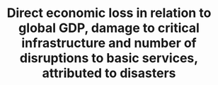 ---
actual_indicator_available: Disaster losses as a percentage of GDP
actual_indicator_available_description: Disaster losses consists of damage to fixed.
comments_and_limitations: The threshold for determining whether any single event is
  treated as a disaster is if either the associated property losses or the insurance
  payouts exceed 0.1 percent of U.S. GDP.
computation_units: 'Disaster losses: billions of US dollars'
data_non_statistical: false
date_metadata_updated: 10/2017
date_of_national_source_publication: 8/2017
goal_meta_link: http://unstats.un.org/sdgs/files/metadata-compilation/Metadata-Goal-11.pdf
graph: longitudinal
graph_title: Disaster losses as a percentage of GDP
graph_type: line
has_metadata: true
indicator: 11.5.2
indicator_definition: "Direct economic loss: Direct loss is nearly equivalent to physical\
  \ damage. The monetary value of total or partial destruction of physical assets\
  \ existing in the affected area. Examples include loss to physical assets such as\
  \ damaged housings, factories and infrastructure. Direct losses usually happen during\
  \ the event or within the first few hours after the event and are often assessed\
  \ soon after the event to estimate recovery cost and claim insurance payments. These\
  \ are tangible and relatively easy to measure. Direct Economic loss in this indicator\
  \ framework consists of agriculture loss, damage to industrial and commercial facilities,\
  \ damage to housings and critical infrastructures. \tWe limit the economic loss\
  \ into direct economic loss, excluding indirect loss (e.g. loss due to interrupted\
  \ production) and macro-economic loss. The reason is that there is not yet universally\
  \ standardized methodology to measure indirect and macro-economic loss while direct\
  \ loss data monitoring is relatively simpler and more standardized. Global gross\
  \ domestic product: Summation of GDP of Countries. GDP definition according to the\
  \ World Bank. Hazardous event: The occurrence of a natural or human-induced phenomenon\
  \ in a particular place during a particular period of time due to the existence\
  \ of a hazard. Hazard: A potentially damaging physical event, phenomenon or human\
  \ activity that may cause the loss of life or injury, property damage, social and\
  \ economic disruption or environmental degradation. UNISDR recommends setting NO\
  \ threshold for recording hazardous event in order to monitor all hazardous events.\
  \ Small-scale but frequent hazardous events that are not registered in international\
  \ disaster loss databases account for an important share of damages and losses when\
  \ they are combined, and often go unnoticed by the national and international community.\
  \ These events, when accumulated, are often a source of poverty in developing countries\
  \ but can be effectively addressed by well-designed policies. The scope of the Sendai\
  \ Framework for Disaster Risk Reduction 2015-2030 is \"the risk of small-scale and\
  \ large-scale, frequent and infrequent, sudden and slow-onset disasters, caused\
  \ by natural or man-made hazards as well as relate environmental, technological\
  \ and biological hazards and risks\". Regarding the inclusion of biological and\
  \ environmental hazards in natural hazards category and whether and how to integrate\
  \ man-made hazards, UNISDR will discuss the issue with WHO and other organizations\
  \ (for example, WHO would be in a better position in terms of data, knowledge and\
  \ relationship with Member States and other stakeholders to monitor biological events\
  \ including epidemics. However, we generally do not expect biological disasters\
  \ will cause physical damages to facilities. ). \tNote: Terminology will be discussed\
  \ and finalized in the Open-ended Intergovernmental Working Group for Sendai Framework\
  \ for Disaster Risk Reduction."
indicator_name: Direct economic loss in relation to global GDP, damage to critical
  infrastructure and number of disruptions to basic services, attributed to disasters
indicator_sort_order: 11-05-02
indicator_variable: dsast_loss_pct_global_gdp
layout: indicator
method_of_computation: The original national disaster loss databases usually register
  physical damage value (housing unit loss, infrastructure loss etc.). Need conversion
  from physical value to monetary value according to the UNISDR methodology. After
  converted, divide global direct economic loss by global GDP (inflation adjusted,
  constant USD) calculated from World Bank Development Indicators.
national_geographical_coverage: United States
periodicity: Annual
permalink: /11-5-2/
published: true
rationale_interpretation: "Cities around the world, as well as rural populations,\
  \ witness growing disaster risks. Impacts of climate change on sustainable development\
  \ are observed through both slow-onset events (e.g. sea level rise, increasing temperatures,\
  \ ocean acidification, glacial retreat and related impacts, salinization, land and\
  \ forest degradation, loss of biodiversity and desertification) and extreme weather\
  \ events. The economic loss indicator would track loss to agricultural, industrial\
  \ and commercial sectors and damage to housing and critical infrastructure. \nCities\
  \ are some of the most vulnerable areas to natural disasters. Unplanned urban development\
  \ (e.g. informal settlements, overcrowding, inadequate infrastructures) exacerbates\
  \ urban vulnerability to climate change impacts and hydro-meteorological and geological\
  \ hazards. Over half of all coastal areas are urbanized and 21 of the world's 33\
  \ mega cities lie in coastal flood zones. SIDS and coastal regions are particularly\
  \ affected by sea level rise, coastal flooding and erosion, and extreme events (e.g.\
  \ tsunamis and storm surges) due to undermining natural protective barriers, low\
  \ levels of development combined with rapid population growth in low lying coastal\
  \ areas and inadequate capacity to adapt. Poor urban populations must often resort\
  \ to unsustainable coping strategies and mechanisms. \nLarge numbers of people remain\
  \ perilously close to falling into poverty, experiencing shocks that they are unable\
  \ to cope with. For the poor, a shock of even a relatively short duration can have\
  \ long term consequences. Several dimensions of poverty are closely related to environment,\
  \ which is often affected by natural disasters. The poverty reduction agenda could\
  \ include well-designed social protection scheme to help protecting the poor against\
  \ sudden shocks and the development of capacities to better predict and prepare\
  \ for such shocks. Better management of natural resources can themselves strengthen\
  \ the resilience of the poor, by both reducing the likelihood of natural hazardous\
  \ events and offering resources to help cope with them. \nThe environment for food\
  \ production is increasingly challenging, particularly for smallholders, due to\
  \ environmental and climate-related factors. Similar to extreme income poverty,\
  \ food insecurity continues to be predominantly concentrated in rural areas of developing\
  \ countries, and disproportionately affects poor farmers, agricultural workers,\
  \ pastoralists and rural communities. Common conditions for protracted crisis situations\
  \ include frequent or continued exposure to shocks that undermine livelihoods, food\
  \ and market systems. Special consideration needs to be given to population living\
  \ in areas prone to environmental and natural disaster shocks. \nBiodiversity provides\
  \ ecosystem resilience and contributes to the ability to respond to unpredictable\
  \ global changes and natural disasters. Healthy ecosystems act as buffers against\
  \ natural hazards, providing valuable yet underutilized approaches for climate change\
  \ adaptation, enhancing natural resilience and reducing the vulnerability of people,\
  \ for example to floods and the effects of land degradation. These ecosystem services\
  \ improve the sustainability and economic efficiency of built infrastructure, and\
  \ are critical for sustainable and resilient urban areas. \nThis indicator will\
  \ track direct physical loss expressed in economic term. The disaster loss data\
  \ (particularly mortality) are significantly influenced by large-scale catastrophic\
  \ event, which represent important outliers. UNISDR recommends countries to report\
  \ the data by event, so complementary analysis can be done by both including and\
  \ excluding such catastrophic events. \nThe indicator will build bridge between\
  \ SDGs and the Sendai Framework for Disaster Risk Reduction because the reduction\
  \ of direct economic loss is included in the Sendai Framework global targets and\
  \ will also be monitored under the Sendai Framework Monitoring Mechanism. \n(mainly\
  \ based on TST Issue Brief 2, 3, 5, 20 and 23-26)"
reporting_status: complete
scheduled_update_by_national_source: 10/2017
sdg_goal: 11
source_active_1: true
source_agency_staff_email_1: Andrew.Craig@bea.gov
source_agency_staff_name_1: Andrew Craig
source_agency_survey_dataset_1: Saving and Investment by Sector
source_notes_1: null
source_organisation_1: Saving and Investment by Sector
source_title_1: null
source_url_1: http://www.bea.gov/iTable/iTableHtml.cfm?reqid=9&step=3&isuri=1&903=137
target: By 2030, significantly reduce the number of deaths and the number of people
  affected and substantially decrease the direct economic losses relative to global
  gross domestic product caused by disasters, including water-related disasters, with
  a focus on protecting the poor and people in vulnerable situations.
target_id: '11.5'
time_period: 2000-2016
title: Direct economic loss in relation to global GDP, damage to critical infrastructure
  and number of disruptions to basic services, attributed to disasters
un_custodial_agency: 'UNISDR (Partnering Agencies: UNEP)'
un_designated_tier: '2'
us_method_of_computation: Disaster losses divided by World/US GDP expressed as a percentage
variable_description: null
variable_notes: null
---